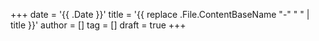 +++
date = '{{ .Date }}'
title = '{{ replace .File.ContentBaseName "-" " " | title }}'
author = []
tag = []
draft = true
+++